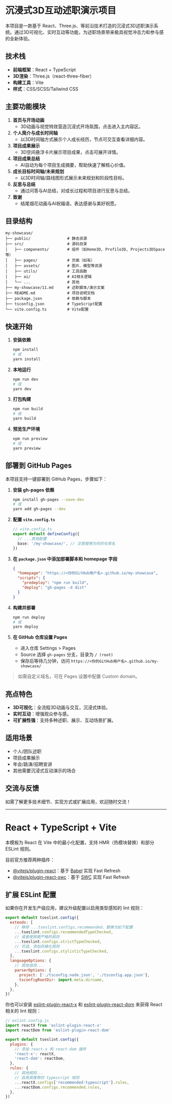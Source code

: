 # 沉浸式3D互动述职演示项目

本项目是一款基于 React、Three.js、等前沿技术打造的沉浸式3D述职演示系统。通过3D可视化、实时互动等功能，为述职场景带来极具视觉冲击力和参与感的全新体验。

## 技术栈

- **前端框架**：React + TypeScript
- **3D渲染**：Three.js（react-three-fiber）
- **构建工具**：Vite
- **样式**：CSS/SCSS/Tailwind CSS

## 主要功能模块

1. **首页与开场动画**
   - 3D动画与视觉特效营造沉浸式开场氛围，点击进入主内容区。
2. **个人简介与成长时间轴**
   - 以3D时间轴方式展示个人成长经历，节点可交互查看详细内容。
3. **项目成果展示**
   - 3D空间悬浮卡片展示项目成果，点击可展开详情。
4. **项目成果总结**
   - AI自动为每个项目生成摘要，帮助快速了解核心价值。
5. **成长目标时间轴/未来规划**
   - 以3D时间轴/路线图形式展示未来规划和阶段性目标。
6. **反思与总结**
   - 通过问答与AI总结，对成长过程和项目进行反思与总结。
7. **致谢**
   - 结尾烟花动画与AI祝福语，表达感谢与美好祝愿。

## 目录结构

```
my-showcase/
├── public/                # 静态资源
├── src/                   # 源码目录
│   ├── components/        # 组件（如Home3D, Profile3D, Projects3DSpace等）
│   ├── pages/             # 页面（如有）
│   ├── assets/            # 图片、模型等资源
│   ├── utils/             # 工具函数
│   ├── ai/                # AI相关逻辑
│   └── ...                # 其他
├── my-showcase/11.md      # 述职脚本/演示文案
├── README.md              # 项目说明文档
├── package.json           # 依赖与脚本
├── tsconfig.json          # TypeScript配置
└── vite.config.ts         # Vite配置
```

## 快速开始

1. **安装依赖**

   ```bash
   npm install
   # 或
   yarn install
   ```

2. **本地运行**

   ```bash
   npm run dev
   # 或
   yarn dev
   ```

3. **打包构建**

   ```bash
   npm run build
   # 或
   yarn build
   ```

4. **预览生产环境**

   ```bash
   npm run preview
   # 或
   yarn preview
   ```

## 部署到 GitHub Pages

本项目支持一键部署到 GitHub Pages，步骤如下：

1. **安装 gh-pages 依赖**

   ```bash
   npm install gh-pages --save-dev
   # 或
   yarn add gh-pages --dev
   ```

2. **配置 `vite.config.ts`**

   ```ts
   // vite.config.ts
   export default defineConfig({
     // ...其他配置
     base: '/my-showcase/', // 注意替换为你的仓库名
   })
   ```

3. **在 `package.json` 中添加部署脚本和 homepage 字段**

   ```json
   {
     "homepage": "https://<你的GitHub用户名>.github.io/my-showcase",
     "scripts": {
       "predeploy": "npm run build",
       "deploy": "gh-pages -d dist"
     }
   }
   ```

4. **构建并部署**

   ```bash
   npm run deploy
   # 或
   yarn deploy
   ```

5. **在 GitHub 仓库设置 Pages**
   - 进入仓库 Settings > Pages
   - Source 选择 `gh-pages` 分支，目录为 `/ (root)`
   - 保存后等待几分钟，访问 `https://<你的GitHub用户名>.github.io/my-showcase/`

> 如需自定义域名，可在 Pages 设置中配置 Custom domain。

## 亮点特色

- **3D可视化**：全流程3D动画与交互，沉浸式体验。
- **实时互动**：增强观众参与感。
- **可扩展性强**：支持多种述职、展示、互动场景扩展。

## 适用场景

- 个人/团队述职
- 项目成果展示
- 年会/路演/招聘宣讲
- 其他需要沉浸式互动演示的场合

## 交流与反馈

如需了解更多技术细节、实现方式或扩展应用，欢迎随时交流！

---

# React + TypeScript + Vite

本模板为 React 在 Vite 中的最小化配置，支持 HMR（热模块替换）和部分 ESLint 规则。

目前官方推荐两种插件：

- [@vitejs/plugin-react](https://github.com/vitejs/vite-plugin-react/blob/main/packages/plugin-react)：基于 [Babel](https://babeljs.io/) 实现 Fast Refresh
- [@vitejs/plugin-react-swc](https://github.com/vitejs/vite-plugin-react/blob/main/packages/plugin-react-swc)：基于 [SWC](https://swc.rs/) 实现 Fast Refresh

## 扩展 ESLint 配置

如果你在开发生产级应用，建议升级配置以启用类型感知的 lint 规则：

```js
export default tseslint.config({
  extends: [
    // 移除 ...tseslint.configs.recommended，替换为如下配置
    ...tseslint.configs.recommendedTypeChecked,
    // 或者使用更严格的规则
    ...tseslint.configs.strictTypeChecked,
    // 可选，添加风格化规则
    ...tseslint.configs.stylisticTypeChecked,
  ],
  languageOptions: {
    // 其他选项...
    parserOptions: {
      project: ['./tsconfig.node.json', './tsconfig.app.json'],
      tsconfigRootDir: import.meta.dirname,
    },
  },
})
```

你也可以安装 [eslint-plugin-react-x](https://github.com/Rel1cx/eslint-react/tree/main/packages/plugins/eslint-plugin-react-x) 和 [eslint-plugin-react-dom](https://github.com/Rel1cx/eslint-react/tree/main/packages/plugins/eslint-plugin-react-dom) 来获得 React 相关的 lint 规则：

```js
// eslint.config.js
import reactX from 'eslint-plugin-react-x'
import reactDom from 'eslint-plugin-react-dom'

export default tseslint.config({
  plugins: {
    // 添加 react-x 和 react-dom 插件
    'react-x': reactX,
    'react-dom': reactDom,
  },
  rules: {
    // 其他规则...
    // 启用其推荐的 typescript 规则
    ...reactX.configs['recommended-typescript'].rules,
    ...reactDom.configs.recommended.rules,
  },
})
```
